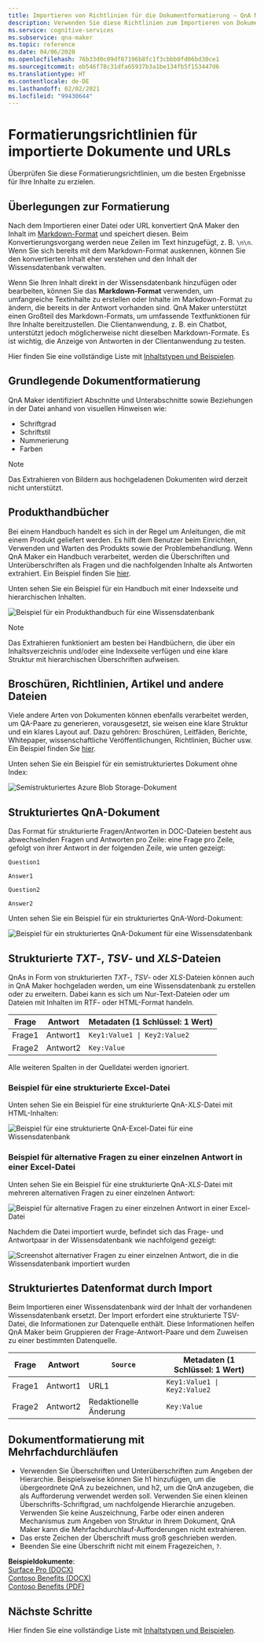 ```yaml
---
title: Importieren von Richtlinien für die Dokumentformatierung – QnA Maker
description: Verwenden Sie diese Richtlinien zum Importieren von Dokumenten, um die besten Ergebnisse für Ihre Inhalte zu erzielen.
ms.service: cognitive-services
ms.subservice: qna-maker
ms.topic: reference
ms.date: 04/06/2020
ms.openlocfilehash: 76b33d0c09df87196b8fc1f3cbbb0fd06bd30ce1
ms.sourcegitcommit: eb546f78c31dfa65937b3a1be134fb5f153447d6
ms.translationtype: HT
ms.contentlocale: de-DE
ms.lasthandoff: 02/02/2021
ms.locfileid: "99430644"
---
```

# <a name="format-guidelines-for-imported-documents-and-urls"></a>Formatierungsrichtlinien für importierte Dokumente und URLs

Überprüfen Sie diese Formatierungsrichtlinien, um die besten Ergebnisse für Ihre Inhalte zu erzielen.

## <a name="formatting-considerations"></a>Überlegungen zur Formatierung

Nach dem Importieren einer Datei oder URL konvertiert QnA Maker den Inhalt im [Markdown-Format](https://en.wikipedia.org/wiki/Markdown) und speichert diesen. Beim Konvertierungsvorgang werden neue Zeilen im Text hinzugefügt, z. B. `\n\n`. Wenn Sie sich bereits mit dem Markdown-Format auskennen, können Sie den konvertierten Inhalt eher verstehen und den Inhalt der Wissensdatenbank verwalten.

Wenn Sie Ihren Inhalt direkt in der Wissensdatenbank hinzufügen oder bearbeiten, können Sie das **Markdown-Format** verwenden, um umfangreiche Textinhalte zu erstellen oder Inhalte im Markdown-Format zu ändern, die bereits in der Antwort vorhanden sind. QnA Maker unterstützt einen Großteil des Markdown-Formats, um umfassende Textfunktionen für Ihre Inhalte bereitzustellen. Die Clientanwendung, z. B. ein Chatbot, unterstützt jedoch möglicherweise nicht dieselben Markdown-Formate. Es ist wichtig, die Anzeige von Antworten in der Clientanwendung zu testen.

Hier finden Sie eine vollständige Liste mit [Inhaltstypen und Beispielen](./concepts/data-sources-and-content.md#content-types-of-documents-you-can-add-to-a-knowledge-base).

## <a name="basic-document-formatting"></a>Grundlegende Dokumentformatierung

QnA Maker identifiziert Abschnitte und Unterabschnitte sowie Beziehungen in der Datei anhand von visuellen Hinweisen wie:

* Schriftgrad
* Schriftstil
* Nummerierung
* Farben

> [!NOTE]
> Das Extrahieren von Bildern aus hochgeladenen Dokumenten wird derzeit nicht unterstützt.

## <a name="product-manuals"></a>Produkthandbücher

Bei einem Handbuch handelt es sich in der Regel um Anleitungen, die mit einem Produkt geliefert werden. Es hilft dem Benutzer beim Einrichten, Verwenden und Warten des Produkts sowie der Problembehandlung. Wenn QnA Maker ein Handbuch verarbeitet, werden die Überschriften und Unterüberschriften als Fragen und die nachfolgenden Inhalte als Antworten extrahiert. Ein Beispiel finden Sie [hier](https://download.microsoft.com/download/2/9/B/29B20383-302C-4517-A006-B0186F04BE28/surface-pro-4-user-guide-EN.pdf).

Unten sehen Sie ein Beispiel für ein Handbuch mit einer Indexseite und hierarchischen Inhalten.

 ![Beispiel für ein Produkthandbuch für eine Wissensdatenbank](./media/qnamaker-concepts-datasources/product-manual.png)

> [!NOTE]
> Das Extrahieren funktioniert am besten bei Handbüchern, die über ein Inhaltsverzeichnis und/oder eine Indexseite verfügen und eine klare Struktur mit hierarchischen Überschriften aufweisen.

## <a name="brochures-guidelines-papers-and-other-files"></a>Broschüren, Richtlinien, Artikel und andere Dateien

Viele andere Arten von Dokumenten können ebenfalls verarbeitet werden, um QA-Paare zu generieren, vorausgesetzt, sie weisen eine klare Struktur und ein klares Layout auf. Dazu gehören: Broschüren, Leitfäden, Berichte, Whitepaper, wissenschaftliche Veröffentlichungen, Richtlinien, Bücher usw. Ein Beispiel finden Sie [hier](https://qnamakerstore.blob.core.windows.net/qnamakerdata/docs/Manage%20Azure%20Blob%20Storage.docx).

Unten sehen Sie ein Beispiel für ein semistrukturiertes Dokument ohne Index:

 ![Semistrukturiertes Azure Blob Storage-Dokument](./media/qnamaker-concepts-datasources/semi-structured-doc.png)

## <a name="structured-qna-document"></a>Strukturiertes QnA-Dokument

Das Format für strukturierte Fragen/Antworten in DOC-Dateien besteht aus abwechselnden Fragen und Antworten pro Zeile: eine Frage pro Zeile, gefolgt von ihrer Antwort in der folgenden Zeile, wie unten gezeigt:

```text
Question1

Answer1

Question2

Answer2
```

Unten sehen Sie ein Beispiel für ein strukturiertes QnA-Word-Dokument:

 ![Beispiel für ein strukturiertes QnA-Dokument für eine Wissensdatenbank](./media/qnamaker-concepts-datasources/structured-qna-doc.png)

## <a name="structured-txt-tsv-and-xls-files"></a>Strukturierte *TXT*-, *TSV*- und *XLS*-Dateien

QnAs in Form von strukturierten *TXT*-, *TSV*- oder *XLS*-Dateien können auch in QnA Maker hochgeladen werden, um eine Wissensdatenbank zu erstellen oder zu erweitern.  Dabei kann es sich um Nur-Text-Dateien oder um Dateien mit Inhalten im RTF- oder HTML-Format handeln.

| Frage  | Antwort  | Metadaten (1 Schlüssel: 1 Wert) |
|-----------|---------|-------------------------|
| Frage1 | Antwort1 | <code>Key1:Value1 &#124; Key2:Value2</code> |
| Frage2 | Antwort2 |      `Key:Value`           |

Alle weiteren Spalten in der Quelldatei werden ignoriert.

### <a name="example-of-structured-excel-file"></a>Beispiel für eine strukturierte Excel-Datei

Unten sehen Sie ein Beispiel für eine strukturierte QnA-*XLS*-Datei mit HTML-Inhalten:

 ![Beispiel für eine strukturierte QnA-Excel-Datei für eine Wissensdatenbank](./media/qnamaker-concepts-datasources/structured-qna-xls.png)

### <a name="example-of-alternate-questions-for-single-answer-in-excel-file"></a>Beispiel für alternative Fragen zu einer einzelnen Antwort in einer Excel-Datei

Unten sehen Sie ein Beispiel für eine strukturierte QnA-*XLS*-Datei mit mehreren alternativen Fragen zu einer einzelnen Antwort:

 ![Beispiel für alternative Fragen zu einer einzelnen Antwort in einer Excel-Datei](./media/qnamaker-concepts-datasources/xls-alternate-question-example.png)

Nachdem die Datei importiert wurde, befindet sich das Frage- und Antwortpaar in der Wissensdatenbank wie nachfolgend gezeigt:

 ![Screenshot alternativer Fragen zu einer einzelnen Antwort, die in die Wissensdatenbank importiert wurden](./media/qnamaker-concepts-datasources/xls-alternate-question-example-after-import.png)

## <a name="structured-data-format-through-import"></a>Strukturiertes Datenformat durch Import

Beim Importieren einer Wissensdatenbank wird der Inhalt der vorhandenen Wissensdatenbank ersetzt. Der Import erfordert eine strukturierte TSV-Datei, die Informationen zur Datenquelle enthält. Diese Informationen helfen QnA Maker beim Gruppieren der Frage-Antwort-Paare und dem Zuweisen zu einer bestimmten Datenquelle.

| Frage  | Antwort  | `Source`| Metadaten (1 Schlüssel: 1 Wert) |
|-----------|---------|----|---------------------|
| Frage1 | Antwort1 | URL1 | <code>Key1:Value1 &#124; Key2:Value2</code> |
| Frage2 | Antwort2 | Redaktionelle Änderung|    `Key:Value`       |

<a href="#formatting-considerations"></a>

## <a name="multi-turn-document-formatting"></a>Dokumentformatierung mit Mehrfachdurchläufen

* Verwenden Sie Überschriften und Unterüberschriften zum Angeben der Hierarchie. Beispielsweise können Sie h1 hinzufügen, um die übergeordnete QnA zu bezeichnen, und h2, um die QnA anzugeben, die als Aufforderung verwendet werden soll. Verwenden Sie einen kleinen Überschrifts-Schriftgrad, um nachfolgende Hierarchie anzugeben. Verwenden Sie keine Auszeichnung, Farbe oder einen anderen Mechanismus zum Angeben von Struktur in Ihrem Dokument, QnA Maker kann die Mehrfachdurchlauf-Aufforderungen nicht extrahieren.
* Das erste Zeichen der Überschrift muss groß geschrieben werden.
* Beenden Sie eine Überschrift nicht mit einem Fragezeichen, `?`.

**Beispieldokumente**:<br>[Surface Pro (DOCX)](https://github.com/Azure-Samples/cognitive-services-sample-data-files/blob/master/qna-maker/data-source-formats/multi-turn.docx)<br>[Contoso Benefits (DOCX)](https://github.com/Azure-Samples/cognitive-services-sample-data-files/blob/master/qna-maker/data-source-formats/Multiturn-ContosoBenefits.docx)<br>[Contoso Benefits (PDF)](https://github.com/Azure-Samples/cognitive-services-sample-data-files/blob/master/qna-maker/data-source-formats/Multiturn-ContosoBenefits.pdf)

## <a name="next-steps"></a>Nächste Schritte

Hier finden Sie eine vollständige Liste mit [Inhaltstypen und Beispielen](./concepts/data-sources-and-content.md#content-types-of-documents-you-can-add-to-a-knowledge-base).

